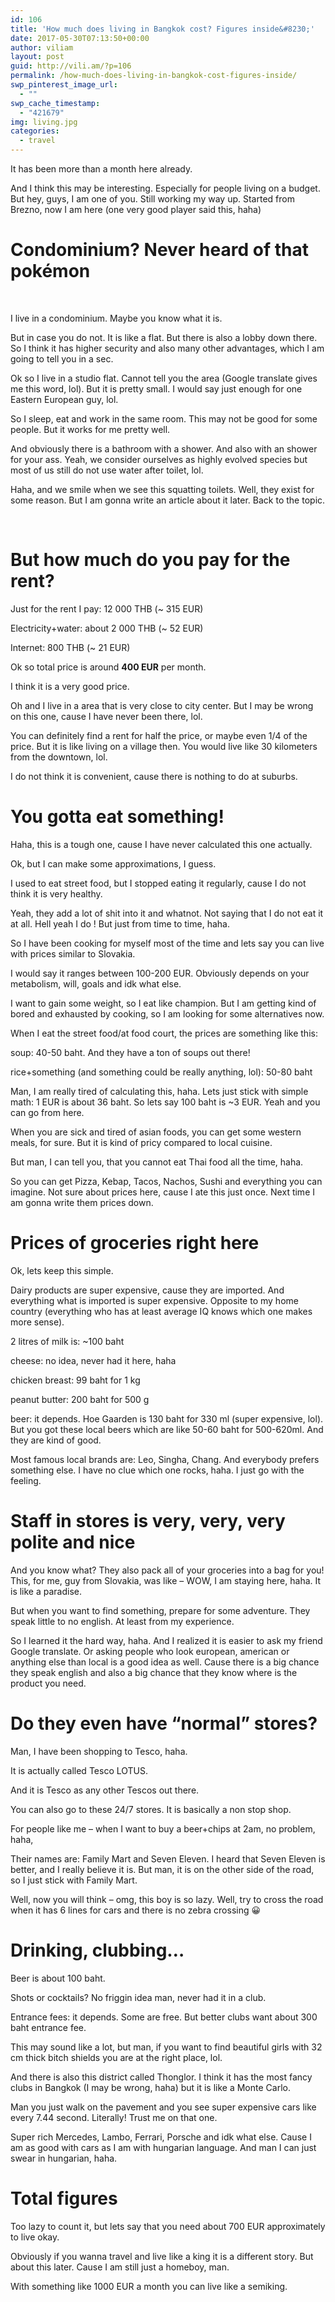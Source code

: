 ```yaml
---
id: 106
title: 'How much does living in Bangkok cost? Figures inside&#8230;'
date: 2017-05-30T07:13:50+00:00
author: viliam
layout: post
guid: http://vili.am/?p=106
permalink: /how-much-does-living-in-bangkok-cost-figures-inside/
swp_pinterest_image_url:
  - ""
swp_cache_timestamp:
  - "421679"
img: living.jpg
categories:
  - travel
---
```

It has been more than a month here already.
  
And I think this may be interesting. Especially for people living on a budget. But hey, guys, I am one of you. Still working my way up. Started from Brezno, now I am here (one very good player said this, haha)

# Condominium? Never heard of that pokémon

&nbsp;

I live in a condominium. Maybe you know what it is.

But in case you do not. It is like a flat. But there is also a lobby down there. So I think it has higher security and also many other advantages, which I am going to tell you in a sec.

Ok so I live in a studio flat. Cannot tell you the area (Google translate gives me this word, lol). But it is pretty small. I would say just enough for one Eastern European guy, lol.

So I sleep, eat and work in the same room. This may not be good for some people. But it works for me pretty well.

And obviously there is a bathroom with a shower. And also with an shower for your ass. Yeah, we consider ourselves as highly evolved species but most of us still do not use water after toilet, lol.

Haha, and we smile when we see this squatting toilets. Well, they exist for some reason. But I am gonna write an article about it later. Back to the topic.

&nbsp;

# But how much do you pay for the rent?

Just for the rent I pay: 12 000 THB (~ 315 EUR)

Electricity+water: about 2 000 THB (~ 52 EUR)

Internet: 800 THB (~ 21 EUR)

Ok so total price is around **400 EUR** per month.

I think it is a very good price.

Oh and I live in a area that is very close to city center. But I may be wrong on this one, cause I have never been there, lol.

You can definitely find a rent for half the price, or maybe even 1/4 of the price. But it is like living on a village then. You would live like 30 kilometers from the downtown, lol.

I do not think it is convenient, cause there is nothing to do at suburbs.

# You gotta eat something!

Haha, this is a tough one, cause I have never calculated this one actually.

Ok, but I can make some approximations, I guess.

I used to eat street food, but I stopped eating it regularly, cause I do not think it is very healthy.

Yeah, they add a lot of shit into it and whatnot. Not saying that I do not eat it at all. Hell yeah I do ! But just from time to time, haha.

So I have been cooking for myself most of the time and lets say you can live with prices similar to Slovakia.

I would say it ranges between 100-200 EUR. Obviously depends on your metabolism, will, goals and idk what else.

I want to gain some weight, so I eat like champion. But I am getting kind of bored and exhausted by cooking, so I am looking for some alternatives now.

When I eat the street food/at food court, the prices are something like this:

soup: 40-50 baht. And they have a ton of soups out there!
  
rice+something (and something could be really anything, lol): 50-80 baht

Man, I am really tired of calculating this, haha. Lets just stick with simple math: 1 EUR is about 36 baht. So lets say 100 baht is ~3 EUR. Yeah and you can go from here.

When you are sick and tired of asian foods, you can get some western meals, for sure. But it is kind of pricy compared to local cuisine.

But man, I can tell you, that you cannot eat Thai food all the time, haha.

So you can get Pizza, Kebap, Tacos, Nachos, Sushi and everything you can imagine. Not sure about prices here, cause I ate this just once. Next time I am gonna write them prices down.

# Prices of groceries right here

Ok, lets keep this simple.

Dairy products are super expensive, cause they are imported. And everything what is imported is super expensive. Opposite to my home country (everything who has at least average IQ knows which one makes more sense).

2 litres of milk is: ~100 baht

cheese: no idea, never had it here, haha

chicken breast: 99 baht for 1 kg

peanut butter: 200 baht for 500 g

beer: it depends. Hoe Gaarden is 130 baht for 330 ml (super expensive, lol). But you got these local beers which are like 50-60 baht for 500-620ml. And they are kind of good.
  
Most famous local brands are: Leo, Singha, Chang. And everybody prefers something else. I have no clue which one rocks, haha. I just go with the feeling.

# Staff in stores is very, very, very polite and nice

And you know what? They also pack all of your groceries into a bag for you! This, for me, guy from Slovakia, was like &#8211; WOW, I am staying here, haha. It is like a paradise.

But when you want to find something, prepare for some adventure. They speak little to no english. At least from my experience.

So I learned it the hard way, haha. And I realized it is easier to ask my friend Google translate. Or asking people who look european, american or anything else than local is a good idea as well. Cause there is a big chance they speak english and also a big chance that they know where is the product you need.

# Do they even have &#8220;normal&#8221; stores?

Man, I have been shopping to Tesco, haha.

It is actually called Tesco LOTUS.

And it is Tesco as any other Tescos out there.

You can also go to these 24/7 stores. It is basically a non stop shop.

For people like me &#8211; when I want to buy a beer+chips at 2am, no problem, haha,

Their names are: Family Mart and Seven Eleven. I heard that Seven Eleven is better, and I really believe it is. But man, it is on the other side of the road, so I just stick with Family Mart.

Well, now you will think &#8211; omg, this boy is so lazy. Well, try to cross the road when it has 6 lines for cars and there is no zebra crossing 😀

# Drinking, clubbing&#8230;

Beer is about 100 baht.

Shots or cocktails? No friggin idea man, never had it in a club.

Entrance fees: it depends. Some are free. But better clubs want about 300 baht entrance fee.

This may sound like a lot, but man, if you want to find beautiful girls with 32 cm thick bitch shields you are at the right place, lol.

And there is also this district called Thonglor. I think it has the most fancy clubs in Bangkok (I may be wrong, haha) but it is like a Monte Carlo.

Man you just walk on the pavement and you see super expensive cars like every 7.44 second. Literally! Trust me on that one.

Super rich Mercedes, Lambo, Ferrari, Porsche and idk what else. Cause I am as good with cars as I am with hungarian language. And man I can just swear in hungarian, haha.

# Total figures

Too lazy to count it, but lets say that you need about 700 EUR approximately to live okay.

Obviously if you wanna travel and live like a king it is a different story. But about this later. Cause I am still just a homeboy, man.

With something like 1000 EUR a month you can live like a semiking.
